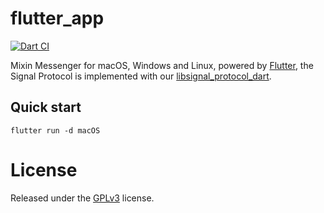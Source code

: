 # flutter_app

[![Dart CI](https://github.com/MixinNetwork/flutter-app/workflows/Dart%20CI/badge.svg)](https://github.com/MixinNetwork/flutter-app/actions)

Mixin Messenger for macOS, Windows and Linux, powered by [Flutter](https://flutter.dev/), the Signal Protocol is implemented with our [libsignal_protocol_dart](https://github.com/MixinNetwork/libsignal_protocol_dart).

## Quick start

```
flutter run -d macOS
```

# License

Released under the [GPLv3](https://github.com/MixinNetwork/flutter-app/blob/master/LICENSE) license.


